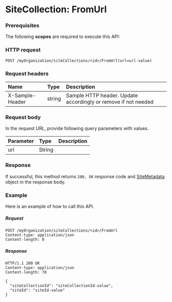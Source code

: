 # SiteCollection: FromUrl


### Prerequisites
The following **scopes** are required to execute this API: 
### HTTP request
<!-- { "blockType": "ignored" } -->
```http
POST /myOrganization/siteCollections/<id>/FromUrl(url=url-value)

```
### Request headers
| Name       | Type | Description|
|:---------------|:--------|:----------|
| X-Sample-Header  | string  | Sample HTTP header. Update accordingly or remove if not needed|

### Request body
In the request URL, provide following query parameters with values.

| Parameter	   | Type	|Description|
|:---------------|:--------|:----------|
|url|String||

### Response
If successful, this method returns `200, OK` response code and [SiteMetadata](../resources/sitemetadata.md) object in the response body.

### Example
Here is an example of how to call this API.
##### Request
<!-- {
  "blockType": "request",
  "name": "sitecollection_fromurl"
}-->
```http
POST /myOrganization/siteCollections/<id>/FromUrl
Content-type: application/json
Content-length: 0
```

##### Response
<!-- {
  "blockType": "response",
  "truncated": false,
  "@odata.type": "sitemetadata"
} -->
```http
HTTP/1.1 200 OK
Content-type: application/json
Content-length: 78

{
  "siteCollectionId": "siteCollectionId-value",
  "siteId": "siteId-value"
}
```

<!-- uuid: e7340f51-2947-4caf-8fe8-3c6959ad3e25
2015-10-16 23:06:09 UTC -->
<!-- {
  "type": "#page.annotation",
  "description": "SiteCollection: FromUrl",
  "keywords": "",
  "section": "documentation",
  "tocPath": ""
}-->